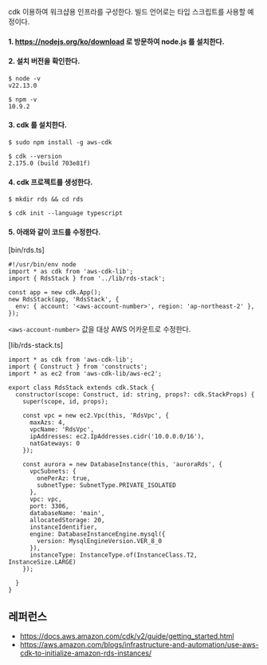 cdk 이용하여 워크샵용 인프라를 구성한다. 빌드 언어로는 타입 스크립트를 사용할 예정이다. 

#### 1. https://nodejs.org/ko/download 로 방문하여 node.js 를 설치한다. ####


#### 2. 설치 버전을 확인한다. ####

```
$ node -v
v22.13.0

$ npm -v
10.9.2
```

#### 3. cdk 를 설치한다. ####
```
$ sudo npm install -g aws-cdk

$ cdk --version
2.175.0 (build 703e81f) 
```

#### 4. cdk 프로젝트를 생성한다. ####
```
$ mkdir rds && cd rds

$ cdk init --language typescript
```

#### 5. 아래와 같이 코드를 수정한다. ####

[bin/rds.ts]
```
#!/usr/bin/env node
import * as cdk from 'aws-cdk-lib';
import { RdsStack } from '../lib/rds-stack';

const app = new cdk.App();
new RdsStack(app, 'RdsStack', {
  env: { account: '<aws-account-number>', region: 'ap-northeast-2' },
});
```
 `<aws-account-number>` 값을 대상 AWS 어카운트로 수정한다. 


[lib/rds-stack.ts]
```
import * as cdk from 'aws-cdk-lib';
import { Construct } from 'constructs';
import * as ec2 from 'aws-cdk-lib/aws-ec2';

export class RdsStack extends cdk.Stack {
  constructor(scope: Construct, id: string, props?: cdk.StackProps) {
    super(scope, id, props);

    const vpc = new ec2.Vpc(this, 'RdsVpc', {
      maxAzs: 4,
      vpcName: 'RdsVpc',
      ipAddresses: ec2.IpAddresses.cidr('10.0.0.0/16'),
      natGateways: 0
    });

    const aurora = new DatabaseInstance(this, 'auroraRds', {
      vpcSubnets: {
        onePerAz: true,
        subnetType: SubnetType.PRIVATE_ISOLATED
      },
      vpc: vpc,
      port: 3306,
      databaseName: 'main',
      allocatedStorage: 20,
      instanceIdentifier,
      engine: DatabaseInstanceEngine.mysql({
        version: MysqlEngineVersion.VER_8_0
      }),
      instanceType: InstanceType.of(InstanceClass.T2, InstanceSize.LARGE)
    });

  }
}
```


## 레퍼런스 ##

* https://docs.aws.amazon.com/cdk/v2/guide/getting_started.html
* https://aws.amazon.com/blogs/infrastructure-and-automation/use-aws-cdk-to-initialize-amazon-rds-instances/
